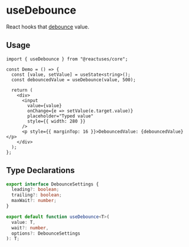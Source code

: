 # useDebounce

React hooks that [debounce](https://lodash.com/docs/4.17.15#debounce) value.

## Usage

```tsx
import { useDebounce } from "@reactuses/core";

const Demo = () => {
  const [value, setValue] = useState<string>();
  const debouncedValue = useDebounce(value, 500);

  return (
    <div>
      <input
        value={value}
        onChange={e => setValue(e.target.value)}
        placeholder="Typed value"
        style={{ width: 280 }}
      />
      <p style={{ marginTop: 16 }}>DebouncedValue: {debouncedValue}</p>
    </div>
  );
};
```

## Type Declarations

```ts
export interface DebounceSettings {
  leading?: boolean;
  trailing?: boolean;
  maxWait?: number;
}

export default function useDebounce<T>(
  value: T,
  wait?: number,
  options?: DebounceSettings
): T;
```
